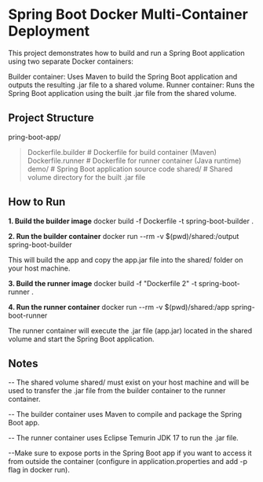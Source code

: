 # Spring Boot Docker Multi-Container Deployment

This project demonstrates how to build and run a Spring Boot application using two separate Docker containers:

Builder container: Uses Maven to build the Spring Boot application and outputs the resulting .jar file to a shared volume.
Runner container: Runs the Spring Boot application using the built .jar file from the shared volume.

## Project Structure

pring-boot-app/
> Dockerfile.builder   # Dockerfile for build container (Maven)
> Dockerfile.runner    # Dockerfile for runner container (Java runtime)
> demo/                # Spring Boot application source code
> shared/              # Shared volume directory for the built .jar file

## How to Run

**1. Build the builder image**
docker build -f Dockerfile -t spring-boot-builder .

**2. Run the builder container**
docker run --rm -v $(pwd)/shared:/output spring-boot-builder

This will build the app and copy the app.jar file into the shared/ folder on your host machine.

**3. Build the runner image**
docker build -f "Dockerfile 2" -t spring-boot-runner .

**4. Run the runner container**
docker run --rm -v $(pwd)/shared:/app spring-boot-runner

The runner container will execute the .jar file (app.jar) located in the shared volume and start the Spring Boot application.

## Notes

-- The shared volume shared/ must exist on your host machine and will be used to transfer the .jar file from the builder container to the runner container. 

-- The builder container uses Maven to compile and package the Spring Boot app.

-- The runner container uses Eclipse Temurin JDK 17 to run the .jar file.

--Make sure to expose ports in the Spring Boot app if you want to access it from outside the container (configure in application.properties and add -p flag in docker run).